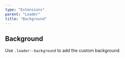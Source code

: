 ```yaml
---
type: "Extensions"
parent: "Loader"
title: "Background"
---
```


## Background

Use `.loader--background` to add the custom background.

<demo>
  <demovanilla src="inline/demos/loader/background-spinner">
  </demovanilla>
  <demovanilla src="inline/demos/loader/background-direction">
  </demovanilla>
  <demovanilla src="inline/demos/loader/background-size">
  </demovanilla>
</demo>
